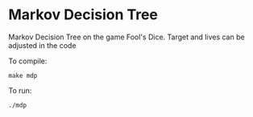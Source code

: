 # Markov Decision Tree
Markov Decision Tree on the game Fool's Dice. Target and lives can be adjusted in the code<br>

To compile:
```
make mdp
```
To run:
```
./mdp
```
